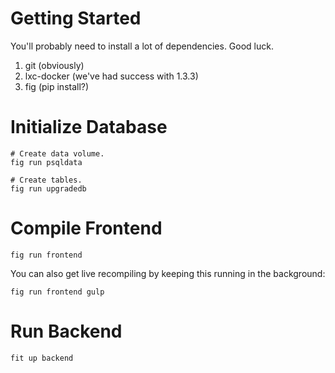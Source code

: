 Getting Started
===============

You'll probably need to install a lot of dependencies. Good luck.

1. git (obviously)
2. lxc-docker (we've had success with 1.3.3)
3. fig (pip install?)


Initialize Database
===================

```
# Create data volume.
fig run psqldata

# Create tables.
fig run upgradedb
```


Compile Frontend
================

```
fig run frontend
```

You can also get live recompiling by keeping this running in the background:

```
fig run frontend gulp
```


Run Backend
===========

```
fit up backend
```
